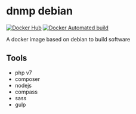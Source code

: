 # dnmp debian
[![Docker Hub](https://img.shields.io/badge/docker-ready-blue.svg)](https://registry.hub.docker.com/u/techdivision/dnmp-debian/)
[![Docker Automated build](https://img.shields.io/docker/automated/techdivision/dnmp-debian-build.svg)]()

A docker image based on debian to build software

## Tools
- php v7
- composer
- nodejs
- compass
- sass
- gulp
